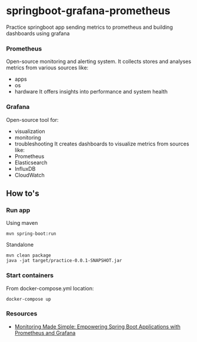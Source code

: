 # springboot-grafana-prometheus
Practice springboot app sending metrics to prometheus and building dashboards using grafana

### Prometheus
Open-source monitoring and alerting system. It collects stores and analyses metrics from various sources like:
  - apps
  - os
  - hardware
It offers insights into performance and system health

### Grafana
Open-source tool for:
  - visualization
  - monitoring
  - troubleshooting
It creates dashboards to visualize metrics from sources like:
  - Prometheus
  - Elasticsearch
  - InfluxDB
  - CloudWatch

## How to's
### Run app
Using maven

`mvn spring-boot:run`

Standalone
```shell
mvn clean package
java -jat target/practice-0.0.1-SNAPSHOT.jar
```

### Start containers
From docker-compose.yml location:

`docker-compose up`

### Resources
- [Monitoring Made Simple: Empowering Spring Boot Applications with Prometheus and Grafana](https://medium.com/simform-engineering/revolutionize-monitoring-empowering-spring-boot-applications-with-prometheus-and-grafana-e99c5c7248cf)